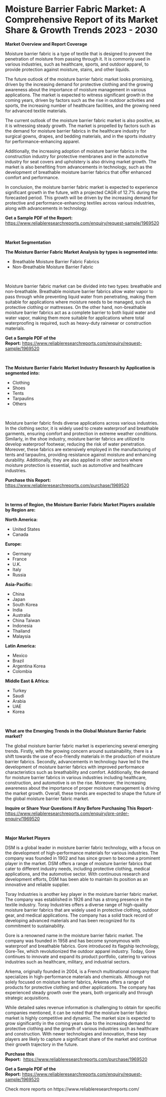 <p><h1>Moisture Barrier Fabric Market: A Comprehensive Report of its Market Share & Growth Trends 2023 - 2030</h1></p><p><strong>Market Overview and Report Coverage</strong></p>
<p><p>Moisture barrier fabric is a type of textile that is designed to prevent the penetration of moisture from passing through it. It is commonly used in various industries, such as healthcare, sports, and outdoor apparel, to provide protection against moisture, stains, and other liquids.</p><p>The future outlook of the moisture barrier fabric market looks promising, driven by the increasing demand for protective clothing and the growing awareness about the importance of moisture management in various applications. The market is expected to witness significant growth in the coming years, driven by factors such as the rise in outdoor activities and sports, the increasing number of healthcare facilities, and the growing need for advanced textile materials.</p><p>The current outlook of the moisture barrier fabric market is also positive, as it is witnessing steady growth. The market is propelled by factors such as the demand for moisture barrier fabrics in the healthcare industry for surgical gowns, drapes, and bedding materials, and in the sports industry for performance-enhancing apparel.</p><p>Additionally, the increasing adoption of moisture barrier fabrics in the construction industry for protective membranes and in the automotive industry for seat covers and upholstery is also driving market growth. The market is also benefiting from advancements in technology, such as the development of breathable moisture barrier fabrics that offer enhanced comfort and performance.</p><p>In conclusion, the moisture barrier fabric market is expected to experience significant growth in the future, with a projected CAGR of 12.7% during the forecasted period. This growth will be driven by the increasing demand for protective and performance-enhancing textiles across various industries, along with advancements in technology.</p></p>
<p><strong>Get a Sample PDF of the Report:</strong> <a href="https://www.reliableresearchreports.com/enquiry/request-sample/1969520">https://www.reliableresearchreports.com/enquiry/request-sample/1969520</a></p>
<p>&nbsp;</p>
<p><strong>Market Segmentation</strong></p>
<p><strong>The Moisture Barrier Fabric Market Analysis by types is segmented into:</strong></p>
<p><ul><li>Breathable Moisture Barrier Fabric Fabrics</li><li>Non-Breathable Moisture Barrier Fabric</li></ul></p>
<p>&nbsp;</p>
<p><p>Moisture barrier fabric market can be divided into two types: breathable and non-breathable. Breathable moisture barrier fabrics allow water vapor to pass through while preventing liquid water from penetrating, making them suitable for applications where moisture needs to be managed, such as protective clothing or mattresses. On the other hand, non-breathable moisture barrier fabrics act as a complete barrier to both liquid water and water vapor, making them more suitable for applications where total waterproofing is required, such as heavy-duty rainwear or construction materials.</p></p>
<p><strong>Get a Sample PDF of the Report:</strong>&nbsp;<a href="https://www.reliableresearchreports.com/enquiry/request-sample/1969520">https://www.reliableresearchreports.com/enquiry/request-sample/1969520</a></p>
<p>&nbsp;</p>
<p><strong>The Moisture Barrier Fabric Market Industry Research by Application is segmented into:</strong></p>
<p><ul><li>Clothing</li><li>Shoes</li><li>Tents</li><li>Tarpaulins</li><li>Others</li></ul></p>
<p>&nbsp;</p>
<p><p>Moisture barrier fabric finds diverse applications across various industries. In the clothing sector, it is widely used to create waterproof and breathable garments, ensuring comfort and protection in extreme weather conditions. Similarly, in the shoe industry, moisture barrier fabrics are utilized to develop waterproof footwear, reducing the risk of water penetration. Moreover, these fabrics are extensively employed in the manufacturing of tents and tarpaulins, providing resistance against moisture and enhancing durability. Additionally, they are also applied in other sectors where moisture protection is essential, such as automotive and healthcare industries.</p></p>
<p><strong>Purchase this Report:</strong>&nbsp; <a href="https://www.reliableresearchreports.com/purchase/1969520">https://www.reliableresearchreports.com/purchase/1969520</a></p>
<p>&nbsp;</p>
<p><strong>In terms of Region, the Moisture Barrier Fabric Market Players available by Region are:</strong></p>
<p>
    <p> <strong> North America: </strong>
        <ul>
            <li>United States</li>
            <li>Canada</li>
        </ul>
        </p> 
    <p> <strong> Europe: </strong>
        <ul>
            <li>Germany</li>
            <li>France</li>
            <li>U.K.</li>
            <li>Italy</li>
            <li>Russia</li>
        </ul>
        </p> 
    <p> <strong> Asia-Pacific: </strong>
        <ul>
            <li>China</li>
            <li>Japan</li>
            <li>South Korea</li>
            <li>India</li>
            <li>Australia</li>
            <li>China Taiwan</li>
            <li>Indonesia</li>
            <li>Thailand</li>
            <li>Malaysia</li>
        </ul>
        </p> 
    <p> <strong> Latin America: </strong>
        <ul>
            <li>Mexico</li>
            <li>Brazil</li>
            <li>Argentina Korea</li>
            <li>Colombia</li>
        </ul>
        </p> 
    <p> <strong> Middle East & Africa: </strong>
        <ul>
            <li>Turkey</li>
            <li>Saudi</li>
            <li>Arabia</li>
            <li>UAE</li>
            <li>Korea</li>
        </ul>
    </p>
    </p>
<p>&nbsp;</p>
<p><strong>What are the Emerging Trends in the Global Moisture Barrier Fabric market?</strong></p>
<p><p>The global moisture barrier fabric market is experiencing several emerging trends. Firstly, with the growing concern around sustainability, there is a shift towards the use of eco-friendly materials in the production of moisture barrier fabrics. Secondly, advancements in technology have led to the development of moisture barrier fabrics with improved performance characteristics such as breathability and comfort. Additionally, the demand for moisture barrier fabrics in various industries including healthcare, construction, and automotive is on the rise. Moreover, the increasing awareness about the importance of proper moisture management is driving the market growth. Overall, these trends are expected to shape the future of the global moisture barrier fabric market.</p></p>
<p><strong>Inquire or Share Your Questions If Any Before Purchasing This Report</strong>- <a href="https://www.reliableresearchreports.com/enquiry/pre-order-enquiry/1969520">https://www.reliableresearchreports.com/enquiry/pre-order-enquiry/1969520</a></p>
<p>&nbsp;</p>
<p><strong>Major Market Players</strong></p>
<p><p>DSM is a global leader in moisture barrier fabric technology, with a focus on the development of high-performance materials for various industries. The company was founded in 1902 and has since grown to become a prominent player in the market. DSM offers a range of moisture barrier fabrics that cater to different industry needs, including protective clothing, medical applications, and the automotive sector. With continuous research and development efforts, DSM has been able to maintain its position as an innovative and reliable supplier.</p><p>Toray Industries is another key player in the moisture barrier fabric market. The company was established in 1926 and has a strong presence in the textile industry. Toray Industries offers a diverse range of high-quality moisture barrier fabrics that are widely used in protective clothing, outdoor gear, and medical applications. The company has a solid track record of developing advanced materials and has been recognized for its commitment to sustainability.</p><p>Gore is a renowned name in the moisture barrier fabric market. The company was founded in 1958 and has become synonymous with waterproof and breathable fabrics. Gore introduced its flagship technology, Gore-Tex, which revolutionized the outdoor apparel industry. Today, Gore continues to innovate and expand its product portfolio, catering to various industries such as healthcare, military, and industrial sectors.</p><p>Arkema, originally founded in 2004, is a French multinational company that specializes in high-performance materials and chemicals. Although not solely focused on moisture barrier fabrics, Arkema offers a range of products for protective clothing and other applications. The company has experienced steady growth over the years, both organically and through strategic acquisitions.</p><p>While detailed sales revenue information is challenging to obtain for specific companies mentioned, it can be noted that the moisture barrier fabric market is highly competitive and dynamic. The market size is expected to grow significantly in the coming years due to the increasing demand for protective clothing and the growth of various industries such as healthcare and construction. With newer technologies and innovation, these key players are likely to capture a significant share of the market and continue their growth trajectory in the future.</p></p>
<p><strong>Purchase this Report:</strong>&nbsp;&nbsp;<a href="https://www.reliableresearchreports.com/purchase/1969520">https://www.reliableresearchreports.com/purchase/1969520</a></p>
<p></p>
<p><strong>Get a Sample PDF of the Report:</strong>&nbsp;<a href="https://www.reliableresearchreports.com/enquiry/request-sample/1969520">https://www.reliableresearchreports.com/enquiry/request-sample/1969520</a></p>
<p>Check more reports on https://www.reliableresearchreports.com/</p>